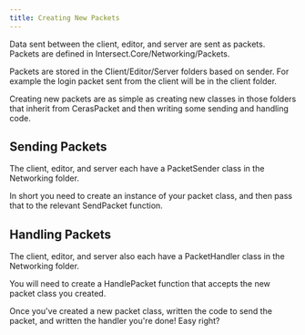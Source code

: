 ```yaml
---
title: Creating New Packets
---
```


Data sent between the client, editor, and server are sent as packets. Packets are defined in Intersect.Core/Networking/Packets.

Packets are stored in the Client/Editor/Server folders based on sender. For example the login packet sent from the client will be in the client folder.

Creating new packets are as simple as creating new classes in those folders that inherit from CerasPacket and then writing some sending and handling code.

## Sending Packets

The client, editor, and server each have a PacketSender class in the Networking folder.

In short you need to create an instance of your packet class, and then pass that to the relevant SendPacket function.

## Handling Packets

The client, editor, and server also each have a PacketHandler class in the Networking folder.

You will need to create a HandlePacket function that accepts the new packet class you created.

Once you've created a new packet class, written the code to send the packet, and written the handler you're done! Easy right?
